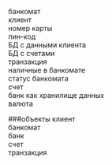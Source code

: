 банкомат  
клиент  
номер карты  
пин-код  
БД с данными клиента  
БД с счетами  
транзакция  
наличные в банкомате  
статус банкомата  
счет  
банк как хранилище данных  
валюта

###объекты
клиент  
банкомат  
банк  
счет  
транзакция


    
